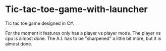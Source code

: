 # Tic-tac-toe-game-with-launcher
Tic tac toe game designed in C#. 

For the moment it features only has a player vs player mode. The player vs cpu is almost done.
The A.I. has to be "sharpened" a little bit more, but it is almost done.

